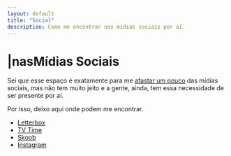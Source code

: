 ```yaml
---
layout: default
title: "Social"
description: Como me encontrar nas mídias sociais por aí.
---
```

<h1><span aria-hidden="true">|</span><span class="h1-menor">nas</span>Mídias<span class="h1-menor"> Sociais</span></h1>

Sei que esse espaço é exatamente para me <a href="{{ site.url }}/blog/porque-todo-esse-esforco/">afastar um pouco</a> das mídias sociais, mas não tem muito jeito e a gente, ainda, tem essa necessidade de ser presente por aí.  

Por isso, deixo aqui onde podem me encontrar.
<ul class="social">
<li>
  <a href="https://letterboxd.com/dalbo1201" title="onde eu catalogo os filmes">
  <i class="fa-brands fa-letterboxd"></i>
  Letterbox</a>
</li>
<li>
  <a href="https://tvtime.com/r/38uUh" title="onde eu catalogo as séries">
  <i class="fa-solid fa-tv"></i>
  TV Time</a>
</li>
<li>
  <a href="https://www.skoob.com.br/share/user/154394" title="onde eu catalogo os livros">
  <i class="fa-solid fa-book"></i>
  Skoob</a>
</li>
<li>
 <a href="https://instagram.com/dalbo1201" title="onde eu, as vezes, posto fotos">
  <i class="fa-brands fa-instagram"></i>
  Instagram</a>
</li>
</ul>
